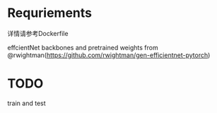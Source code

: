 # Requriements
详情请参考Dockerfile

effcientNet backbones and pretrained weights from @rwightman(https://github.com/rwightman/gen-efficientnet-pytorch)

# TODO
train and test
